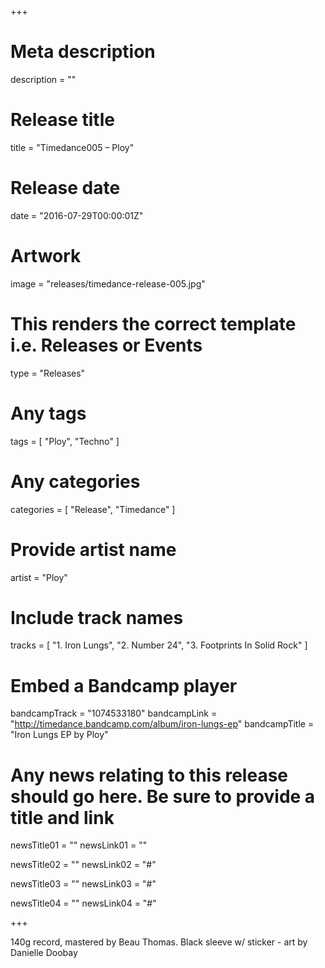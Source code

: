 +++

# Meta description
description = ""

# Release title
title = "Timedance005 – Ploy"

# Release date
date = "2016-07-29T00:00:01Z"

# Artwork
image = "releases/timedance-release-005.jpg"

# This renders the correct template i.e. Releases or Events
type = "Releases"

# Any tags
tags = [ 
	"Ploy",
	"Techno"
]

# Any categories
categories = [ "Release", "Timedance" ]

# Provide artist name
artist = "Ploy"

# Include track names
tracks = [
	"1. Iron Lungs",
	"2. Number 24",
	"3. Footprints In Solid Rock"
]

# Embed a Bandcamp player
bandcampTrack = "1074533180"
bandcampLink = "http://timedance.bandcamp.com/album/iron-lungs-ep"
bandcampTitle = "Iron Lungs EP by Ploy"

# Any news relating to this release should go here. Be sure to provide a title and link
newsTitle01 = ""
newsLink01 = ""

newsTitle02 = ""
newsLink02 = "#"

newsTitle03 = ""
newsLink03 = "#"

newsTitle04 = ""
newsLink04 = "#"

+++

<!-- Provide a summary/statement below -->
140g record, mastered by Beau Thomas. Black sleeve w/ sticker - art by Danielle Doobay 